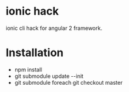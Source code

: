 # ionic hack

ionic cli hack for angular 2 framework.




# Installation

* npm install
* git submodule update --init
* git submodule foreach git checkout master
